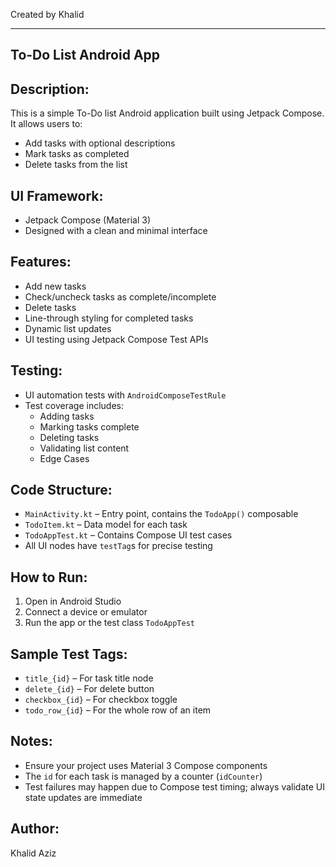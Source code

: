 Created by Khalid

---------------
To-Do List Android App
---------------

Description:
---------------
This is a simple To-Do list Android application built using Jetpack Compose. It allows users to:

- Add tasks with optional descriptions
- Mark tasks as completed
- Delete tasks from the list

UI Framework:
----------------
- Jetpack Compose (Material 3)
- Designed with a clean and minimal interface

Features:
-----------
- Add new tasks
- Check/uncheck tasks as complete/incomplete
- Delete tasks
- Line-through styling for completed tasks
- Dynamic list updates
- UI testing using Jetpack Compose Test APIs

Testing:
-----------

- UI automation tests with `AndroidComposeTestRule`
- Test coverage includes:
    - Adding tasks
    - Marking tasks complete
    - Deleting tasks
    - Validating list content
    - Edge Cases

Code Structure:
------------------
- `MainActivity.kt` – Entry point, contains the `TodoApp()` composable
- `TodoItem.kt` – Data model for each task
- `TodoAppTest.kt` – Contains Compose UI test cases
- All UI nodes have `testTag`s for precise testing

How to Run:
--------------
1. Open in Android Studio
2. Connect a device or emulator
3. Run the app or the test class `TodoAppTest`

Sample Test Tags:
--------------------
- `title_{id}` – For task title node
- `delete_{id}` – For delete button
- `checkbox_{id}` – For checkbox toggle
- `todo_row_{id}` – For the whole row of an item

Notes:
---------
- Ensure your project uses Material 3 Compose components
- The `id` for each task is managed by a counter (`idCounter`)
- Test failures may happen due to Compose test timing; always validate UI state updates are immediate

Author:
----------
Khalid Aziz
